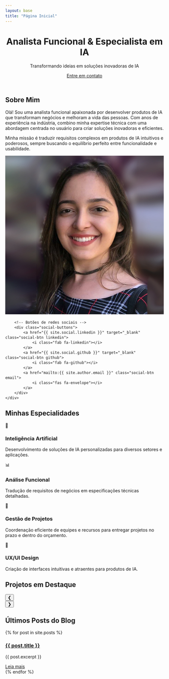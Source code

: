 ```yaml
---
layout: base
title: "Página Inicial"
---
```


<header class="hero">
    <div class="container">
        <h1>Analista Funcional & Especialista em IA</h1>
        <p>Transformando ideias em soluções inovadoras de IA</p>
        <a href="#about" class="btn">Entre em contato</a>
    </div>

</header>

<section id="about" class="about">
    <div class="container">
        <h2>Sobre Mim</h2>
        <div class="about-content">
            <div class="about-text">
                <p>Olá! Sou uma analista funcional apaixonada por desenvolver produtos de IA que transformam negócios e melhoram a vida das pessoas. Com anos de experiência na indústria, combino minha expertise técnica com uma abordagem centrada no usuário para criar soluções inovadoras e eficientes.</p>
                <p>Minha missão é traduzir requisitos complexos em produtos de IA intuitivos e poderosos, sempre buscando o equilíbrio perfeito entre funcionalidade e usabilidade.</p>
            </div>
            <div class="about-image">
                <img src="/assets/img/profile.jpg" alt="Sua foto">
            </div>
        </div>

        <!-- Botões de redes sociais -->
        <div class="social-buttons">
            <a href="{{ site.social.linkedin }}" target="_blank" class="social-btn linkedin">
                <i class="fab fa-linkedin"></i>
            </a>
            <a href="{{ site.social.github }}" target="_blank" class="social-btn github">
                <i class="fab fa-github"></i>
            </a>
            <a href="mailto:{{ site.author.email }}" class="social-btn email">
                <i class="fas fa-envelope"></i>
            </a>
        </div>
    </div>
</section>



<section id="specialties" class="specialties">
    <div class="container">
        <h2>Minhas Especialidades</h2>
        <div class="specialty-grid">
            <div class="specialty-item">
                <div class="specialty-icon">🧠</div>
                <h3>Inteligência Artificial</h3>
                <p>Desenvolvimento de soluções de IA personalizadas para diversos setores e aplicações.</p>
            </div>
            <div class="specialty-item">
                <div class="specialty-icon">📊</div>
                <h3>Análise Funcional</h3>
                <p>Tradução de requisitos de negócios em especificações técnicas detalhadas.</p>
            </div>
            <div class="specialty-item">
                <div class="specialty-icon">🚀</div>
                <h3>Gestão de Projetos</h3>
                <p>Coordenação eficiente de equipes e recursos para entregar projetos no prazo e dentro do orçamento.</p>
            </div>
            <div class="specialty-item">
                <div class="specialty-icon">🎨</div>
                <h3>UX/UI Design</h3>
                <p>Criação de interfaces intuitivas e atraentes para produtos de IA.</p>
            </div>
        </div>
    </div>
</section>

<section id="projects" class="projects">
    <div class="container">
        <h2>Projetos em Destaque</h2>
        <div class="carousel">
            <button class="carousel-prev">❮</button>
            <div class="carousel-wrapper">
                <div class="project-grid"></div>
            </div>
            <button class="carousel-next">❯</button>
        </div>
    </div>
</section>

<section>
  <div class="container">
    <h2>Últimos Posts do Blog</h2>
    <div class="posts2">
      {% for post in site.posts %}
        <div class="post2">
          <h3><a href="{{ post.url | prepend: site.baseurl }}">{{ post.title }}</a></h3>
          <p>{{ post.excerpt }}</p>
          <a href="{{ post.url | prepend: site.baseurl }}" class="read-more">Leia mais</a>
        </div>
      {% endfor %}
    </div>
  </div>
</section>

<script>
    // JavaScript para animações e interatividade
    document.addEventListener('DOMContentLoaded', function() {
        // Animação suave de rolagem para links de navegação
        document.querySelectorAll('a[href^="#"]').forEach(anchor => {
            anchor.addEventListener('click', function (e) {
                e.preventDefault();
                document.querySelector(this.getAttribute('href')).scrollIntoView({
                    behavior: 'smooth'
                });
            });
        });

        // Animação de entrada para elementos quando entram na viewport
        const animateOnScroll = (entries, observer) => {
            entries.forEach(entry => {
                if (entry.isIntersecting) {
                    entry.target.classList.add('animate');
                    observer.unobserve(entry.target);
                }
            });
        };

        const observer = new IntersectionObserver(animateOnScroll, {
            threshold: 0.1
        });

        document.querySelectorAll('.specialty-item, .project-item').forEach(item => {
            observer.observe(item);
        });

        // Formulário de contato
        const contactForm = document.getElementById('contact-form');
        contactForm.addEventListener('submit', function(e) {
            e.preventDefault();
            // Aqui você pode adicionar a lógica para enviar o formulário
            alert('Obrigado pelo seu contato! Retornaremos em breve.');
            contactForm.reset();
        });
    });

document.addEventListener('DOMContentLoaded', () => {
    async function loadProjects() {
        const response = await fetch('projects.md');
        const markdown = await response.text();
        const projects = parseMarkdown(markdown);

        const projectGrid = document.querySelector('.project-grid');
        const prevButton = document.querySelector('.carousel-prev');
        const nextButton = document.querySelector('.carousel-next');

        // Renderiza os projetos
        projects.forEach(project => {
            const projectItem = document.createElement('div');
            projectItem.classList.add('project-item');

            projectItem.innerHTML = `
                <a href="${project.link}" target="_blank">
                <div class="project-image" style="background-image: url('${project.image}'); height: 150px; background-size: cover; border-radius: 8px;"></div>
                <h3>${project.name}</h3>
                <p>${project.description}</p>
                Ver Projeto</a>
            `;

            projectGrid.appendChild(projectItem);
        });

        // Configuração do carrossel
        const projectWidth = projectGrid.children[0].offsetWidth + 20; // largura + gap
        const visibleProjects = window.innerWidth <= 768 ? 1 : 3; // Responsivo: 1 projeto em telas pequenas, 3 em maiores
        const totalProjects = projects.length;
        const maxIndex = Math.ceil(totalProjects / visibleProjects) - 1;
        let currentIndex = 0;

        // Atualiza o carrossel
        const updateCarousel = () => {
            const offset = -(currentIndex * projectWidth * visibleProjects);
            projectGrid.style.transform = `translateX(${offset}px)`;
        };

        // Configura os botões
        prevButton.addEventListener('click', () => {
            currentIndex = (currentIndex > 0) ? currentIndex - 1 : maxIndex;
            updateCarousel();
        });

        nextButton.addEventListener('click', () => {
            currentIndex = (currentIndex < maxIndex) ? currentIndex + 1 : 0;
            updateCarousel();
        });

        // Ajusta o carrossel ao redimensionar a janela
        window.addEventListener('resize', () => {
            currentIndex = 0; // Reinicia o carrossel ao redimensionar
            updateCarousel();
        });
    }

    function parseMarkdown(markdown) {
        const lines = markdown.split('\n');
        const projects = [];
        let currentProject = {};

        lines.forEach(line => {
            if (line.startsWith('### ')) {
                if (Object.keys(currentProject).length) {
                    projects.push(currentProject);
                }
                currentProject = { name: line.replace('### ', '') };
            } else if (line.startsWith('Descrição: ')) {
                currentProject.description = line.replace('Descrição: ', '');
            } else if (line.startsWith('Imagem: ')) {
                currentProject.image = line.replace('Imagem: ', '');
            } else if (line.startsWith('Link: ')) {
                currentProject.link = line.replace('Link: ', '');
            }
        });

        if (Object.keys(currentProject).length) {
            projects.push(currentProject);
        }

        return projects;
    }

    loadProjects();
});

</script>
